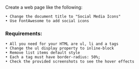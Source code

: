 Create a web page like the following:


    • Change the document title to "Social Media Icons"
    • Use FontAwesome to add social icons

### Requirements:

    • All you need for your HTML are ul, li and a tags
    • Change the ul display property to inline-block
    • Remove list items default style
    • Each a tag must have border-radius: 50%;
    • Check the provided screenshots to see the hover effects
